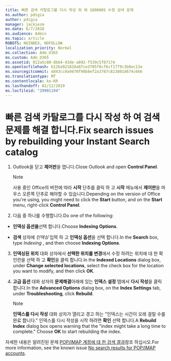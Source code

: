 ```yaml
---
title: 빠른 검색 카탈로그를 다시 작성 하 여 1800005 수정 검색 문제
ms.author: pdigia
author: pdigia
manager: jackiesm
ms.date: 6/7/2018
ms.audience: Admin
ms.topic: article
ROBOTS: NOINDEX, NOFOLLOW
localization_priority: Normal
ms.collection: Adm_O365
ms.custom: Adm_O365
ms.assetid: 812a5c80-db64-43de-a892-f539c5f87174
ms.openlocfilehash: b126a921828a87ce3705f8cf6cf1779c3b8ec13e
ms.sourcegitcommit: dd43cc0a9470f98b8ef2a3787c823801d674c666
ms.translationtype: MT
ms.contentlocale: ko-KR
ms.lasthandoff: 02/12/2019
ms.locfileid: "29901194"
---
```

# <a name="fix-search-issues-by-rebuilding-your-instant-search-catalog"></a><span data-ttu-id="2e951-102">빠른 검색 카탈로그를 다시 작성 하 여 검색 문제를 해결 합니다.</span><span class="sxs-lookup"><span data-stu-id="2e951-102">Fix search issues by rebuilding your Instant Search catalog</span></span>

1. <span data-ttu-id="2e951-103">Outlook을 닫고 **제어판**을 엽니다.</span><span class="sxs-lookup"><span data-stu-id="2e951-103">Close Outlook and open **Control Panel**.</span></span>
    
    > [!NOTE]
    > <span data-ttu-id="2e951-104">사용 중인 Office의 버전에 따라 **시작** 단추를 클릭 하 고 **시작** 메뉴에서 **제어판**을 마우스 오른쪽 단추로 해야할 수 있습니다.</span><span class="sxs-lookup"><span data-stu-id="2e951-104">Depending on the version of Office you're using, you might need to click the **Start** button, and on the **Start** menu, right-click **Control Panel**.</span></span> 
  
2. <span data-ttu-id="2e951-105">다음 중 하나를 수행합니다.</span><span class="sxs-lookup"><span data-stu-id="2e951-105">Do one of the following:</span></span>
    
  - <span data-ttu-id="2e951-106">**인덱싱 옵션을**선택 합니다.</span><span class="sxs-lookup"><span data-stu-id="2e951-106">Choose **Indexing Options**.</span></span>
    
  - <span data-ttu-id="2e951-107">**검색** 상자에 *인덱싱* 입력 하 고 **인덱싱 옵션**을 선택 합니다.</span><span class="sxs-lookup"><span data-stu-id="2e951-107">In the **Search** box, type  *Indexing*  , and then choose **Indexing Options**.</span></span>
    
3. <span data-ttu-id="2e951-108">**인덱싱된 위치** 대화 상자에서 **선택한 위치를 변경**에서 수정 하려는 위치에 대 한 확인란을 선택 하 고 **확인**을 클릭 합니다.</span><span class="sxs-lookup"><span data-stu-id="2e951-108">In the **Indexed Locations** dialog box, under **Change selected locations**, select the check box for the location you want to modify, and then click **OK**.</span></span>
    
4. <span data-ttu-id="2e951-109">**고급 옵션** 대화 상자의 **문제해결**아래에 있는 **인덱스 설정** 탭에서 **다시 작성**을 클릭 합니다.</span><span class="sxs-lookup"><span data-stu-id="2e951-109">In the **Advanced Options** dialog box, on the **Index Settings** tab, under **Troubleshooting**, click **Rebuild**.</span></span>
    
    > [!NOTE]
    > <span data-ttu-id="2e951-p101">**인덱스를 다시 작성** 대화 상자가 열리고 경고 하는 "인덱스는 시간이 오래 걸릴 수를 완료 합니다." 인덱스를 다시 작성을 시작 하려면 **확인** 선택 합니다.</span><span class="sxs-lookup"><span data-stu-id="2e951-p101">A **Rebuild Index** dialog box opens warning that the "index might take a long time to complete." Choose **OK** to start rebuilding the index.</span></span> 
  
<span data-ttu-id="2e951-112">자세한 내용은 알려진된 문제 [POP/IMAP 계정에 대 한 검색 결과](https://support.office.com/article/51c9d2c7-a3db-4358-afdf-50d3a9e57039.aspx)참조 하십시오.</span><span class="sxs-lookup"><span data-stu-id="2e951-112">For more information, see the known issue [No search results for POP/IMAP accounts](https://support.office.com/article/51c9d2c7-a3db-4358-afdf-50d3a9e57039.aspx).</span></span>
  

